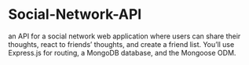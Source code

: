 # Social-Network-API
an API for a social network web application where users can share their thoughts, react to friends’ thoughts, and create a friend list. You’ll use Express.js for routing, a MongoDB database, and the Mongoose ODM.
